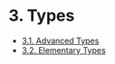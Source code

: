<!-- This file is generated automatically by infrastructure scripts. Please don't edit by hand. -->

# 3. Types

-   [3.1. Advanced Types](./01-advanced-types.md)
-   [3.2. Elementary Types](./02-elementary-types.md)
